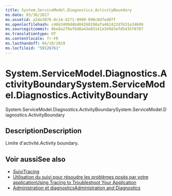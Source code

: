 ```yaml
---
title: System.ServiceModel.Diagnostics.ActivityBoundary
ms.date: 03/30/2017
ms.assetid: a24e3076-0c14-4271-9990-090c0dfed07f
ms.openlocfilehash: c46b3409d4bd04260198afa462422d7631a34609
ms.sourcegitcommit: 0be8a279af6d8a43e03141e349d3efd5d35f8767
ms.translationtype: HT
ms.contentlocale: fr-FR
ms.lasthandoff: 04/18/2019
ms.locfileid: "59126761"
---
```

# <a name="systemservicemodeldiagnosticsactivityboundary"></a><span data-ttu-id="3c239-102">System.ServiceModel.Diagnostics.ActivityBoundary</span><span class="sxs-lookup"><span data-stu-id="3c239-102">System.ServiceModel.Diagnostics.ActivityBoundary</span></span>
<span data-ttu-id="3c239-103">System.ServiceModel.Diagnostics.ActivityBoundary</span><span class="sxs-lookup"><span data-stu-id="3c239-103">System.ServiceModel.Diagnostics.ActivityBoundary</span></span>  
  
## <a name="description"></a><span data-ttu-id="3c239-104">Description</span><span class="sxs-lookup"><span data-stu-id="3c239-104">Description</span></span>  
 <span data-ttu-id="3c239-105">Limite d'activité.</span><span class="sxs-lookup"><span data-stu-id="3c239-105">Activity boundary.</span></span>  
  
## <a name="see-also"></a><span data-ttu-id="3c239-106">Voir aussi</span><span class="sxs-lookup"><span data-stu-id="3c239-106">See also</span></span>

- [<span data-ttu-id="3c239-107">Suivi</span><span class="sxs-lookup"><span data-stu-id="3c239-107">Tracing</span></span>](../../../../../docs/framework/wcf/diagnostics/tracing/index.md)
- [<span data-ttu-id="3c239-108">Utilisation du suivi pour résoudre les problèmes posés par votre application</span><span class="sxs-lookup"><span data-stu-id="3c239-108">Using Tracing to Troubleshoot Your Application</span></span>](../../../../../docs/framework/wcf/diagnostics/tracing/using-tracing-to-troubleshoot-your-application.md)
- [<span data-ttu-id="3c239-109">Administration et diagnostics</span><span class="sxs-lookup"><span data-stu-id="3c239-109">Administration and Diagnostics</span></span>](../../../../../docs/framework/wcf/diagnostics/index.md)

